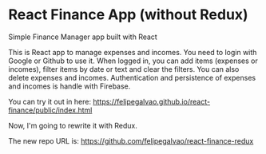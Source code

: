 # React Finance App (without Redux)

Simple Finance Manager app built with React

This is React app to manage expenses and incomes. You need to login with Google 
or Github to use it. When logged in, you can add items (expenses or incomes), 
filter items by date or text and clear the filters. You can also delete 
expenses and incomes. Authentication and persistence of expenses and incomes 
is handle with Firebase.

You can try it out in here: https://felipegalvao.github.io/react-finance/public/index.html

Now, I'm going to rewrite it with Redux.

The new repo URL is: https://github.com/felipegalvao/react-finance-redux
